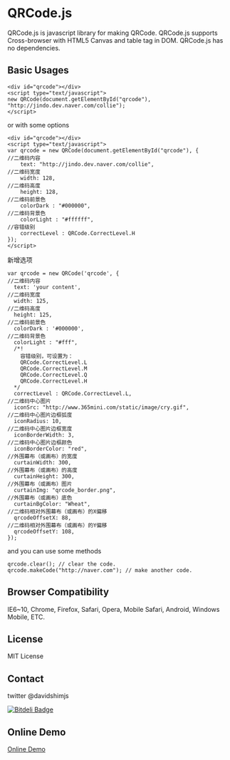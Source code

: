 # QRCode.js
QRCode.js is javascript library for making QRCode. QRCode.js supports Cross-browser with HTML5 Canvas and table tag in DOM.
QRCode.js has no dependencies.

## Basic Usages
```
<div id="qrcode"></div>
<script type="text/javascript">
new QRCode(document.getElementById("qrcode"), "http://jindo.dev.naver.com/collie");
</script>
```

or with some options

```
<div id="qrcode"></div>
<script type="text/javascript">
var qrcode = new QRCode(document.getElementById("qrcode"), {
//二维码内容	
	text: "http://jindo.dev.naver.com/collie",
//二维码宽度
	width: 128,
//二维码高度
	height: 128,
//二维码前景色
	colorDark : "#000000",
//二维码背景色
	colorLight : "#ffffff",
//容错级别
	correctLevel : QRCode.CorrectLevel.H
});
</script>
```

新增选项
```
var qrcode = new QRCode('qrcode', {
//二维码内容
  text: 'your content',
//二维码宽度
  width: 125,
//二维码高度
  height: 125,
//二维码前景色
  colorDark : '#000000',
//二维码背景色
  colorLight : "#fff",
  /*!
	容错级别，可设置为：
	QRCode.CorrectLevel.L
	QRCode.CorrectLevel.M
	QRCode.CorrectLevel.Q
	QRCode.CorrectLevel.H
  */
  correctLevel : QRCode.CorrectLevel.L,
//二维码中心图片
  iconSrc: "http://www.365mini.com/static/image/cry.gif",
//二维码中心图片边框弧度
  iconRadius: 10,
//二维码中心图片边框宽度
  iconBorderWidth: 3,
//二维码中心图片边框颜色
  iconBorderColor: "red",
//外围幕布（或画布）的宽度
  curtainWidth: 300,
//外围幕布（或画布）的高度
  curtainHeight: 300,
//外围幕布（或画布）图片
  curtainImg: "qrcode_border.png",
//外围幕布（或画布）底色
  curtainBgColor: "Wheat",
//二维码相对外围幕布（或画布）的X偏移
  qrcodeOffsetX: 88,
//二维码相对外围幕布（或画布）的Y偏移
  qrcodeOffsetY: 108,
});
```

and you can use some methods

```
qrcode.clear(); // clear the code.
qrcode.makeCode("http://naver.com"); // make another code.
```

## Browser Compatibility
IE6~10, Chrome, Firefox, Safari, Opera, Mobile Safari, Android, Windows Mobile, ETC.

## License
MIT License

## Contact
twitter @davidshimjs

[![Bitdeli Badge](https://d2weczhvl823v0.cloudfront.net/davidshimjs/qrcodejs/trend.png)](https://bitdeli.com/free "Bitdeli Badge")

## Online Demo
[Online Demo](https://555chy.github.io/qrcodejs/demo.html)
